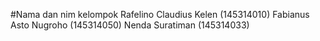 #Nama dan nim kelompok
Rafelino Claudius Kelen (145314010)
Fabianus Asto Nugroho (145314050)
Nenda Suratiman (145314033)
